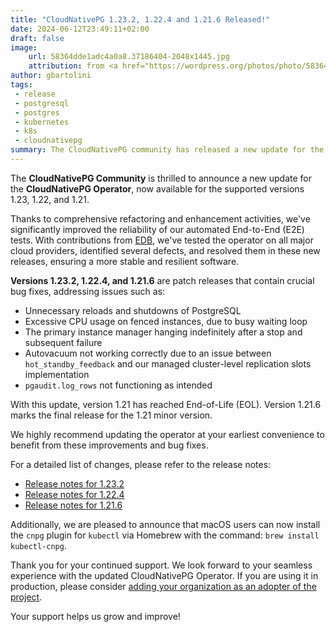```yaml
---
title: "CloudNativePG 1.23.2, 1.22.4 and 1.21.6 Released!"
date: 2024-06-12T23:49:11+02:00
draft: false
image:
    url: 58364dde1adc4a0a8.37186404-2048x1445.jpg
    attribution: from <a href="https://wordpress.org/photos/photo/58364dde1a/">Saurabh</a>
author: gbartolini
tags:
 - release
 - postgresql
 - postgres
 - kubernetes
 - k8s
 - cloudnativepg
summary: The CloudNativePG community has released a new update for the supported 1.23, 1.22 and 1.21 versions of the CloudNativePG operator. Version 1.21 has reached End-of-Life (EOL).
---
```

The **CloudNativePG Community** is thrilled to announce a new update for the
**CloudNativePG Operator**, now available for the supported versions 1.23,
1.22, and 1.21.

Thanks to comprehensive refactoring and enhancement activities, we've
significantly improved the reliability of our automated End-to-End (E2E) tests.
With contributions from [EDB](https://enterprisedb.com), we've tested the
operator on all major cloud providers, identified several defects, and resolved
them in these new releases, ensuring a more stable and resilient software.

**Versions 1.23.2, 1.22.4, and 1.21.6** are patch releases that contain crucial
bug fixes, addressing issues such as:

- Unnecessary reloads and shutdowns of PostgreSQL
- Excessive CPU usage on fenced instances, due to busy waiting loop
- The primary instance manager hanging indefinitely after a stop and subsequent
  failure
- Autovacuum not working correctly due to an issue between
  `hot_standby_feedback` and our managed cluster-level replication slots
  implementation
- `pgaudit.log_rows` not functioning as intended

With this update, version 1.21 has reached End-of-Life (EOL). Version 1.21.6
marks the final release for the 1.21 minor version.

We highly recommend updating the operator at your earliest convenience to
benefit from these improvements and bug fixes.

For a detailed list of changes, please refer to the release notes:

- [Release notes for 1.23.2](https://cloudnative-pg.io/documentation/1.23/release_notes/v1.23/)
- [Release notes for 1.22.4](https://cloudnative-pg.io/documentation/1.22/release_notes/v1.22/)
- [Release notes for 1.21.6](https://cloudnative-pg.io/documentation/1.21/release_notes/v1.21/)

Additionally, we are pleased to announce that macOS users can now install the
`cnpg` plugin for `kubectl` via Homebrew with the command: `brew install
kubectl-cnpg`.

Thank you for your continued support. We look forward to your seamless
experience with the updated CloudNativePG Operator.
If you are using it in production, please consider
[adding your organization as an adopter of the project](https://github.com/cloudnative-pg/cloudnative-pg/blob/main/ADOPTERS.md).

Your support helps us grow and improve!

<!--
# About CloudNativePG

[CloudNativePG](https://cloudnative-pg.io) stands as a groundbreaking
open-source Kubernetes Operator designed explicitly for PostgreSQL workloads.
Seamlessly orchestrating the entire life cycle of a PostgreSQL cluster,
CloudNativePG takes charge from bootstrapping and configuration to ensuring
high availability, connection routing, and comprehensive backup and disaster
recovery mechanisms.
Leveraging PostgreSQL's native streaming replication, CloudNativePG efficiently
distributes data across pods, nodes, and zones, using standard Kubernetes
patterns. This enables seamless scaling of replicas in a Kubernetes-native
manner, with the operator autonomously and safely reconfiguring replication as
needed.
Originally conceived and supported by [EDB](https://www.enterprisedb.com/),
CloudNativePG represents a paradigm shift in managing PostgreSQL workloads
within Kubernetes environments.

-->
<!--
Tweet
Excited to announce the release of #CloudNativePG versions 1.23.2, 1.22.4, and 1.21.6! 🚀

Update now for better stability and resilience. Check out the enhancements and changes!

Learn more: https://cloudnative-pg.io/blog/cloudnative-pg-1-23.2-released/!

#PostgreSQL #operator #Kubernetes #databases #postgres

--->

